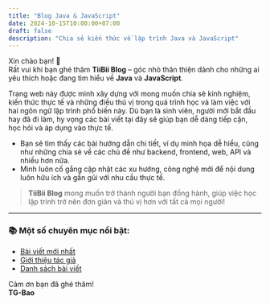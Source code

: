 ```yaml
---
title: "Blog Java & JavaScript"
date: 2024-10-15T10:00:00+07:00
draft: false
description: "Chia sẻ kiến thức về lập trình Java và JavaScript"
---
```

Xin chào bạn! 👋  
Rất vui khi bạn ghé thăm **TiiBii Blog** – góc nhỏ thân thiện dành cho những ai yêu thích hoặc đang tìm hiểu về **Java** và **JavaScript**.

Trang web này được mình xây dựng với mong muốn chia sẻ kinh nghiệm, kiến thức thực tế và những điều thú vị trong quá trình học và làm việc với hai ngôn ngữ lập trình phổ biến này. Dù bạn là sinh viên, người mới bắt đầu hay đã đi làm, hy vọng các bài viết tại đây sẽ giúp bạn dễ dàng tiếp cận, học hỏi và áp dụng vào thực tế.

- Bạn sẽ tìm thấy các bài hướng dẫn chi tiết, ví dụ minh họa dễ hiểu, cũng như những chia sẻ về các chủ đề như backend, frontend, web, API và nhiều hơn nữa.
- Mình luôn cố gắng cập nhật các xu hướng, công nghệ mới để nội dung luôn hữu ích và gần gũi với nhu cầu thực tế.

> **TiiBii Blog** mong muốn trở thành người bạn đồng hành, giúp việc học lập trình trở nên đơn giản và thú vị hơn với tất cả mọi người!

---

### 📚 Một số chuyên mục nổi bật:

- [Bài viết mới nhất](/DA_LTM/)
- [Giới thiệu tác giả](/DA_LTM/about/)
- [Danh sách bài viết](/DA_LTM/blog/)

Cảm ơn bạn đã ghé thăm!  
**TG-Bao**

